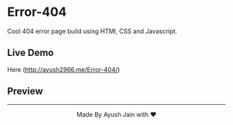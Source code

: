 # Error-404
Cool 404 error page build using HTMl, CSS and Javascript. 
## Live Demo
Here (<a src="http://ayush2966.me/Error-404/">http://ayush2966.me/Error-404/</a>)
## Preview 

<hr>
<p align="center">
  Made By Ayush Jain with ❤️
  </p>
  
